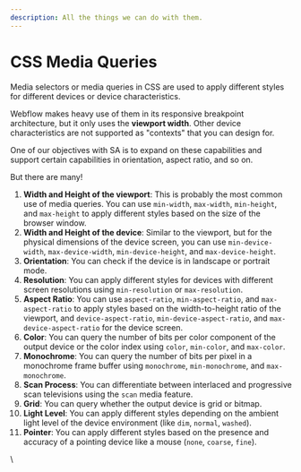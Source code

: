 ```yaml
---
description: All the things we can do with them.
---
```


# CSS Media Queries

Media selectors or media queries in CSS are used to apply different styles for different devices or device characteristics.&#x20;

Webflow makes heavy use of them in its responsive breakpoint architecture, but it only uses the **viewport width**. Other device characteristics are not supported as "contexts" that you can design for.

One of our objectives with SA is to expand on these capabilities and support certain capabilities in orientation, aspect ratio, and so on.&#x20;

But there are many!&#x20;

1. **Width and Height of the viewport**: This is probably the most common use of media queries. You can use `min-width`, `max-width`, `min-height`, and `max-height` to apply different styles based on the size of the browser window.
2. **Width and Height of the device**: Similar to the viewport, but for the physical dimensions of the device screen, you can use `min-device-width`, `max-device-width`, `min-device-height`, and `max-device-height`.
3. **Orientation**: You can check if the device is in landscape or portrait mode.
4. **Resolution**: You can apply different styles for devices with different screen resolutions using `min-resolution` or `max-resolution`.
5. **Aspect Ratio**: You can use `aspect-ratio`, `min-aspect-ratio`, and `max-aspect-ratio` to apply styles based on the width-to-height ratio of the viewport, and `device-aspect-ratio`, `min-device-aspect-ratio`, and `max-device-aspect-ratio` for the device screen.
6. **Color**: You can query the number of bits per color component of the output device or the color index using `color`, `min-color`, and `max-color`.
7. **Monochrome**: You can query the number of bits per pixel in a monochrome frame buffer using `monochrome`, `min-monochrome`, and `max-monochrome`.
8. **Scan Process**: You can differentiate between interlaced and progressive scan televisions using the `scan` media feature.
9. **Grid**: You can query whether the output device is grid or bitmap.
10. **Light Level**: You can apply different styles depending on the ambient light level of the device environment (like `dim`, `normal`, `washed`).
11. **Pointer**: You can apply different styles based on the presence and accuracy of a pointing device like a mouse (`none`, `coarse`, `fine`).

\
